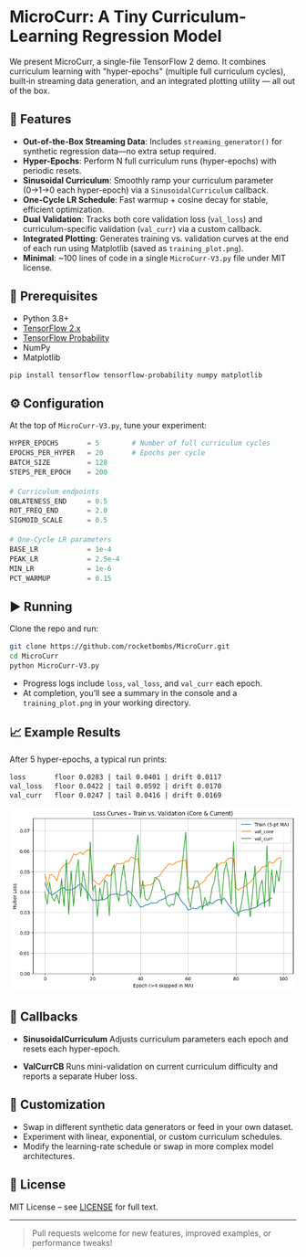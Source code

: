 # MicroCurr: A Tiny Curriculum-Learning Regression Model

We present MicroCurr, a single-file TensorFlow 2 demo. It combines curriculum learning with "hyper-epochs" (multiple full curriculum cycles), built‑in streaming data generation, and an integrated plotting utility — all out of the box.

## 🚀 Features

* **Out-of-the-Box Streaming Data**: Includes `streaming_generator()` for synthetic regression data—no extra setup required.
* **Hyper-Epochs**: Perform N full curriculum runs (hyper-epochs) with periodic resets.
* **Sinusoidal Curriculum**: Smoothly ramp your curriculum parameter (0→1→0 each hyper-epoch) via a `SinusoidalCurriculum` callback.
* **One-Cycle LR Schedule**: Fast warmup + cosine decay for stable, efficient optimization.
* **Dual Validation**: Tracks both core validation loss (`val_loss`) and curriculum-specific validation (`val_curr`) via a custom callback.
* **Integrated Plotting**: Generates training vs. validation curves at the end of each run using Matplotlib (saved as `training_plot.png`).
* **Minimal**: \~100 lines of code in a single `MicroCurr-V3.py` file under MIT license.

## 🔧 Prerequisites

* Python 3.8+
* [TensorFlow 2.x](https://www.tensorflow.org/)
* [TensorFlow Probability](https://www.tensorflow.org/probability)
* NumPy
* Matplotlib

```bash
pip install tensorflow tensorflow-probability numpy matplotlib
```

## ⚙️ Configuration

At the top of `MicroCurr-V3.py`, tune your experiment:

```python
HYPER_EPOCHS       = 5        # Number of full curriculum cycles
EPOCHS_PER_HYPER   = 20       # Epochs per cycle
BATCH_SIZE         = 128
STEPS_PER_EPOCH    = 200

# Curriculum endpoints
OBLATENESS_END     = 0.5
ROT_FREQ_END       = 2.0
SIGMOID_SCALE      = 0.5

# One-Cycle LR parameters
BASE_LR            = 1e-4
PEAK_LR            = 2.5e-4
MIN_LR             = 1e-6
PCT_WARMUP         = 0.15
```

## ▶️ Running

Clone the repo and run:

```bash
git clone https://github.com/rocketbombs/MicroCurr.git
cd MicroCurr
python MicroCurr-V3.py
```

* Progress logs include `loss`, `val_loss`, and `val_curr` each epoch.
* At completion, you’ll see a summary in the console and a `training_plot.png` in your working directory.

## 📈 Example Results

After 5 hyper-epochs, a typical run prints:

```
loss       floor 0.0283 | tail 0.0401 | drift 0.0117
val_loss   floor 0.0422 | tail 0.0592 | drift 0.0170
val_curr   floor 0.0247 | tail 0.0416 | drift 0.0169
```


![Training Plot](training_plot.png)


## 🔄 Callbacks

* **SinusoidalCurriculum**
  Adjusts curriculum parameters each epoch and resets each hyper-epoch.

* **ValCurrCB**
  Runs mini-validation on current curriculum difficulty and reports a separate Huber loss.

## 🎨 Customization

* Swap in different synthetic data generators or feed in your own dataset.
* Experiment with linear, exponential, or custom curriculum schedules.
* Modify the learning-rate schedule or swap in more complex model architectures.

## 📄 License

MIT License – see [LICENSE](LICENSE) for full text.

---

> Pull requests welcome for new features, improved examples, or performance tweaks!
